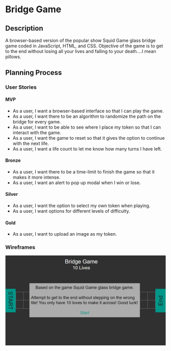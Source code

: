 # Bridge Game

## Description 

A browser-based version of the popular show Squid Game glass bridge game coded in JavaScript, HTML, and CSS. Objective of the game is to get to the end without losing all your lives and falling to your death....I mean pillows.

## Planning Process

### User Stories

#### MVP

- As a user, I want a browser-based interface so that I can play the game.
- As a user, I want there to be an algorithm to randomize the path on the bridge for every game.
- As a user, I want to be able to see where I place my token so that I can interact with the game.
- As a user, I want the game to reset so that it gives the option to continue with the next life.
- As a user, I want a life count to let me know how many turns I have left.

#### Bronze

- As a user, I want there to be a time-limit to finish the game so that it makes it more intense.
- As a user, I want an alert to pop up modal when I win or lose.

#### Silver

- As a user, I want the option to select my own token when playing.
- As a user, I want options for different levels of difficulty.

#### Gold

- As a user, I want to upload an image as my token.

### Wireframes
![Brudge game](./assets/wireframe-about.png)